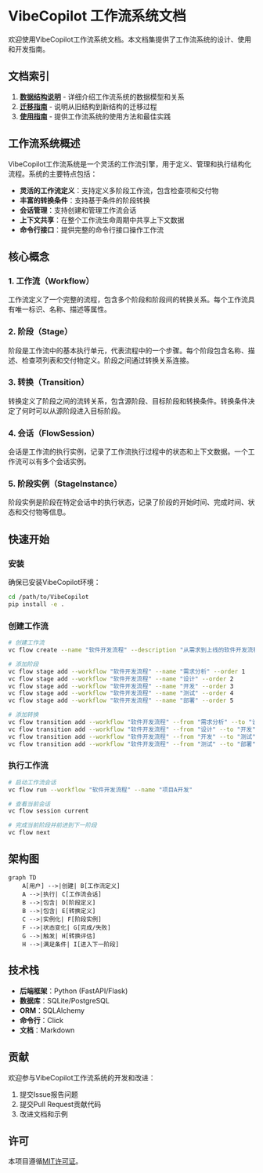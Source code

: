 # VibeCopilot 工作流系统文档

欢迎使用VibeCopilot工作流系统文档。本文档集提供了工作流系统的设计、使用和开发指南。

## 文档索引

1. [**数据结构说明**](./data-structure.md) - 详细介绍工作流系统的数据模型和关系
2. [**迁移指南**](./migration-guide.md) - 说明从旧结构到新结构的迁移过程
3. [**使用指南**](./workflow-usage.md) - 提供工作流系统的使用方法和最佳实践

## 工作流系统概述

VibeCopilot工作流系统是一个灵活的工作流引擎，用于定义、管理和执行结构化流程。系统的主要特点包括：

- **灵活的工作流定义**：支持定义多阶段工作流，包含检查项和交付物
- **丰富的转换条件**：支持基于条件的阶段转换
- **会话管理**：支持创建和管理工作流会话
- **上下文共享**：在整个工作流生命周期中共享上下文数据
- **命令行接口**：提供完整的命令行接口操作工作流

## 核心概念

### 1. 工作流（Workflow）

工作流定义了一个完整的流程，包含多个阶段和阶段间的转换关系。每个工作流具有唯一标识、名称、描述等属性。

### 2. 阶段（Stage）

阶段是工作流中的基本执行单元，代表流程中的一个步骤。每个阶段包含名称、描述、检查项列表和交付物定义。阶段之间通过转换关系连接。

### 3. 转换（Transition）

转换定义了阶段之间的流转关系，包含源阶段、目标阶段和转换条件。转换条件决定了何时可以从源阶段进入目标阶段。

### 4. 会话（FlowSession）

会话是工作流的执行实例，记录了工作流执行过程中的状态和上下文数据。一个工作流可以有多个会话实例。

### 5. 阶段实例（StageInstance）

阶段实例是阶段在特定会话中的执行状态，记录了阶段的开始时间、完成时间、状态和交付物等信息。

## 快速开始

### 安装

确保已安装VibeCopilot环境：

```bash
cd /path/to/VibeCopilot
pip install -e .
```

### 创建工作流

```bash
# 创建工作流
vc flow create --name "软件开发流程" --description "从需求到上线的软件开发流程"

# 添加阶段
vc flow stage add --workflow "软件开发流程" --name "需求分析" --order 1
vc flow stage add --workflow "软件开发流程" --name "设计" --order 2
vc flow stage add --workflow "软件开发流程" --name "开发" --order 3
vc flow stage add --workflow "软件开发流程" --name "测试" --order 4
vc flow stage add --workflow "软件开发流程" --name "部署" --order 5

# 添加转换
vc flow transition add --workflow "软件开发流程" --from "需求分析" --to "设计"
vc flow transition add --workflow "软件开发流程" --from "设计" --to "开发"
vc flow transition add --workflow "软件开发流程" --from "开发" --to "测试"
vc flow transition add --workflow "软件开发流程" --from "测试" --to "部署"
```

### 执行工作流

```bash
# 启动工作流会话
vc flow run --workflow "软件开发流程" --name "项目A开发"

# 查看当前会话
vc flow session current

# 完成当前阶段并前进到下一阶段
vc flow next
```

## 架构图

```mermaid
graph TD
    A[用户] -->|创建| B[工作流定义]
    A -->|执行| C[工作流会话]
    B -->|包含| D[阶段定义]
    B -->|包含| E[转换定义]
    C -->|实例化| F[阶段实例]
    F -->|状态变化| G[完成/失败]
    G -->|触发| H[转换评估]
    H -->|满足条件| I[进入下一阶段]
```

## 技术栈

- **后端框架**：Python (FastAPI/Flask)
- **数据库**：SQLite/PostgreSQL
- **ORM**：SQLAlchemy
- **命令行**：Click
- **文档**：Markdown

## 贡献

欢迎参与VibeCopilot工作流系统的开发和改进：

1. 提交Issue报告问题
2. 提交Pull Request贡献代码
3. 改进文档和示例

## 许可

本项目遵循[MIT许可证](LICENSE)。
